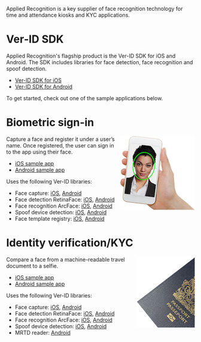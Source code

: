 Applied Recognition is a key supplier of face recognition technology for time and attendance kiosks and KYC applications.

# Ver&#8209;ID&nbsp;SDK

Applied Recognition's flagship product is the Ver-ID SDK for iOS and Android. The SDK includes libraries for face detection, face recognition and spoof detection.

- [Ver-ID SDK for iOS](./iOS-SDK.md)
- [Ver-ID SDK for Android](./Android-SDK.md)

To get started, check out one of the sample applications below.

# Biometric sign-in

<img src="../assets/selfie.png" align="right" alt="Selfie" />

Capture a face and register it under a user’s name. Once registered, the user can sign in to the app using their face.

- [iOS sample app](https://github.com/AppliedRecognition/Ver-ID-Registry-Demo-Apple)
- [Android sample app](https://github.com/AppliedRecognition/Ver-ID-Registry-Android)

Uses the following Ver-ID libraries:

- Face capture: [iOS](https://github.com/AppliedRecognition/Face-Capture-Apple), [Android](https://github.com/AppliedRecognition/Face-Capture-Android)
- Face detection RetinaFace: [iOS](https://github.com/AppliedRecognition/Face-Detection-RetinaFace-Apple), [Android](https://github.com/AppliedRecognition/Face-Detection-RetinaFace-Android)
- Face recognition ArcFace: [iOS](https://github.com/AppliedRecognition/Face-Recognition-ArcFace-Apple), [Android](https://github.com/AppliedRecognition/Face-Recognition-ArcFace-Android)
- Spoof device detection: [iOS](https://github.com/AppliedRecognition/Spoof-Device-Detection-Ver-ID-3-Apple), [Android](https://github.com/AppliedRecognition/Spoof-Device-Detection-Ver-ID-3-Android)
- Face template registry: [iOS](https://github.com/AppliedRecognition/Face-Template-Registry-Apple), [Android](https://github.com/AppliedRecognition/Face-Template-Registry-Android)


# Identity verification/KYC

<img src="../assets/passport.png" align="right" alt="Passport" />

Compare a face from a machine-readable travel document to a selfie.

- [iOS sample app](https://github.com/AppliedRecognition/Passport-Reader-iOS)
- [Android sample app](https://github.com/AppliedRecognition/Passport-Reader-Android)

Uses the following Ver-ID libraries:

- Face capture: [iOS](https://github.com/AppliedRecognition/Face-Capture-Apple), [Android](https://github.com/AppliedRecognition/Face-Capture-Android)
- Face detection RetinaFace: [iOS](https://github.com/AppliedRecognition/Face-Detection-RetinaFace-Apple), [Android](https://github.com/AppliedRecognition/Face-Detection-RetinaFace-Android)
- Face recognition ArcFace: [iOS](https://github.com/AppliedRecognition/Face-Recognition-ArcFace-Apple), [Android](https://github.com/AppliedRecognition/Face-Recognition-ArcFace-Android)
- Spoof device detection: [iOS](https://github.com/AppliedRecognition/Spoof-Device-Detection-Ver-ID-3-Apple), [Android](https://github.com/AppliedRecognition/Spoof-Device-Detection-Ver-ID-3-Android)
- MRTD reader: [Android](https://github.com/AppliedRecognition/Passport-Reader-Android)